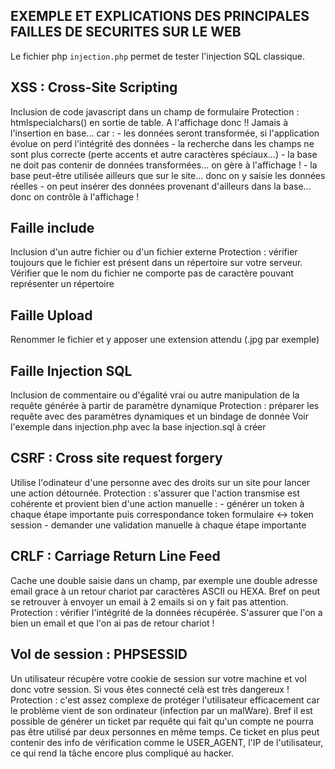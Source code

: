 ## EXEMPLE ET EXPLICATIONS DES PRINCIPALES FAILLES DE SECURITES SUR LE WEB

Le fichier php `injection.php` permet de tester l'injection SQL classique.

## XSS : Cross-Site Scripting
Inclusion de code javascript dans un champ de formulaire
Protection : htmlspecialchars() en sortie de table. A l'affichage donc !! Jamais à l'insertion en base... car :
    - les données seront transformée, si l'application évolue on perd l'intégrité des données
    - la recherche dans les champs ne sont plus correcte (perte accents et autre caractères spéciaux...)
    - la base ne doit pas contenir de données transformées... on gère à l'affichage !
    - la base peut-être utilisée ailleurs que sur le site... donc on y saisie les données réelles 
    - on peut insérer des données provenant d'ailleurs dans la base... donc on contrôle à l'affichage !

## Faille include
Inclusion d'un autre fichier ou d'un fichier externe
Protection : vérifier toujours que le fichier est présent dans un répertoire sur votre serveur. 
Vérifier que le nom du fichier ne comporte pas de caractère pouvant représenter un répertoire


## Faille Upload
Renommer le fichier et y apposer une extension attendu (.jpg par exemple)

## Faille Injection SQL
Inclusion de commentaire ou d'égalité vrai ou autre manipulation de la requête générée à partir de paramètre dynamique
Protection : préparer les requête avec des paramètres dynamiques et un bindage de donnée
Voir l'exemple dans injection.php avec la base injection.sql à créer 

## CSRF : Cross site request forgery
Utilise l'odinateur d'une personne avec des droits sur un site pour lancer une action détournée.
Protection : s'assurer que l'action transmise est cohérente et provient bien d'une action manuelle :
    - générer un token à chaque étape importante puis correspondance token formulaire <-> token session
    - demander une validation manuelle à chaque étape importante


## CRLF : Carriage Return Line Feed
Cache une double saisie dans un champ, par exemple une double adresse email grace à un retour chariot par caractères ASCII ou HEXA.
Bref on peut se retrouver à envoyer un email à 2 emails si on y fait pas attention.
Protection : vérifier l'intégrité de la données récupérée. S'assurer que l'on a bien un email et que l'on ai pas de retour chariot !

## Vol de session : PHPSESSID
Un utilisateur récupère votre cookie de session sur votre machine et vol donc votre session. Si vous êtes connecté celà est très dangereux !
Protection : c'est assez complexe de protéger l'utilisateur efficacement car le problème vient de son ordinateur (infection par un malWare).
Bref il est possible de générer un ticket par requête qui fait qu'un compte ne pourra pas être utilisé par deux personnes en même temps.
Ce ticket en plus peut contenir des info de vérification comme le USER_AGENT, l'IP de l'utilisateur, ce qui rend la tâche encore plus compliqué au hacker.



